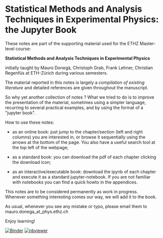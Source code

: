 # Statistical Methods and Analysis Techniques in Experimental Physics: the Jupyter Book 

These notes are part of the supporting material used for the ETHZ Master-level course:

**Statistical Methods and Analysis Techniques in Experimental Physics**

initially taught by Mauro Donegà, Christoph Grab, Frank Lehner, Christian Regenfüs at ETH-Zürich during various semesters.

The material reported in this notes is largely a *compilation of existing literature* and detailed references are given throughout the manuscript.

So why yet another collection of notes ? What we tried to do is to improve the presentation of the material, sometimes using a simpler language, recurring to several practical examples, and by using the format of a "jupyter book".

How to use these notes:


- as an online book: just jump to the chapter/section (left and right columns) you are interested in, or browse it sequentially using the arrows at the bottom of the page. You also have a useful search tool at the top left of the webpage;

- as a standard book: you can download the pdf of each chapter clicking the download icon;
- as an interactive/executable book: download the ipynb of each chapter and execute it as a standard jupyter-notebook. If you are not familiar with notebooks you can find a quick howto in the appendices.

This notes are to be considered permanently as work in progress. Whenever something interesting comes our way, we will add it to the book.

As usual, whenever you see any mistake or typo, please email them to mauro.donega_at_phys.ethz.ch

Enjoy learning!

[![Binder](https://mybinder.org/badge_logo.svg)](https://mybinder.org/v2/gh/mdonega/hep-datanalysis-jb/main)
[![nbviewer](https://img.shields.io/badge/view%20on-nbviewer-orange)](https://nbviewer.org/github/mdonega/hep-datanalysis-jb/tree/main/book/)
